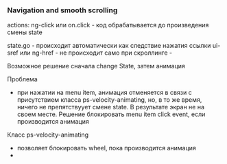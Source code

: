 ### Navigation and smooth scrolling

actions:
  ng-click или on.click
    - код обрабатывается до произведения смены state

  state.go
    - происходит автоматически как следствие нажатия ссылки ui-sref или ng-href
    - не происходит само при скроллинге
    -

Возможное решение
  сначала change State, затем анимация

Проблема
  - при нажатии на menu item, анимация отменяется в связи с присутствием класса ps-velocity-animating,
    но, в то же время, ничего не препятствуует смене state. В результате экран не на своем месте.
  Решение
    блокировать menu item click event, если производится анимация

Класс ps-velocity-animating
  - позволяет блокировать wheel, пока производится анимация
  -
